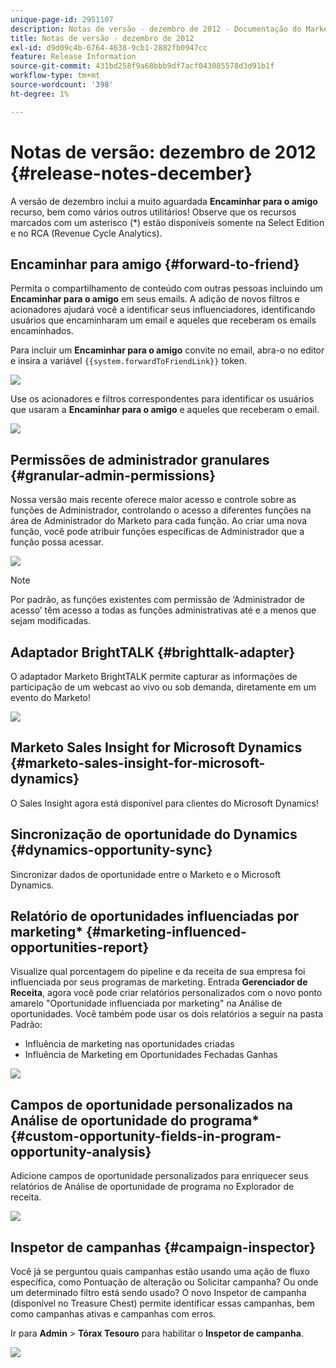 ```yaml
---
unique-page-id: 2951107
description: Notas de versão - dezembro de 2012 - Documentação do Marketo - Documentação do produto
title: Notas de versão - dezembro de 2012
exl-id: d9d09c4b-6764-4638-9cb1-2882fb0947cc
feature: Release Information
source-git-commit: 431bd258f9a68bbb9df7acf043085578d3d91b1f
workflow-type: tm+mt
source-wordcount: '398'
ht-degree: 1%

---
```


# Notas de versão: dezembro de 2012 {#release-notes-december}

A versão de dezembro inclui a muito aguardada **Encaminhar para o amigo** recurso, bem como vários outros utilitários! Observe que os recursos marcados com um asterisco (&#42;) estão disponíveis somente na Select Edition e no RCA (Revenue Cycle Analytics).

## Encaminhar para amigo {#forward-to-friend}

Permita o compartilhamento de conteúdo com outras pessoas incluindo um **Encaminhar para o amigo** em seus emails. A adição de novos filtros e acionadores ajudará você a identificar seus influenciadores, identificando usuários que encaminharam um email e aqueles que receberam os emails encaminhados.

Para incluir um **Encaminhar para o amigo** convite no email, abra-o no editor e insira a variável `{{system.forwardToFriendLink}}` token.

![](assets/image2014-9-23-10-3a50-3a45.png)

Use os acionadores e filtros correspondentes para identificar os usuários que usaram a **Encaminhar para o amigo** e aqueles que receberam o email.

![](assets/image2014-9-23-10-3a50-3a56.png)

## Permissões de administrador granulares {#granular-admin-permissions}

Nossa versão mais recente oferece maior acesso e controle sobre as funções de Administrador, controlando o acesso a diferentes funções na área de Administrador do Marketo para cada função. Ao criar uma nova função, você pode atribuir funções específicas de Administrador que a função possa acessar.

![](assets/image2014-9-23-10-3a51-3a18.png)

>[!NOTE]
>
>Por padrão, as funções existentes com permissão de ‘Administrador de acesso’ têm acesso a todas as funções administrativas até e a menos que sejam modificadas.

## Adaptador BrightTALK {#brighttalk-adapter}

O adaptador Marketo BrightTALK permite capturar as informações de participação de um webcast ao vivo ou sob demanda, diretamente em um evento do Marketo!

![](assets/image2014-9-23-10-3a51-3a31.png)

## Marketo Sales Insight for Microsoft Dynamics {#marketo-sales-insight-for-microsoft-dynamics}

O Sales Insight agora está disponível para clientes do Microsoft Dynamics!

## Sincronização de oportunidade do Dynamics {#dynamics-opportunity-sync}

Sincronizar dados de oportunidade entre o Marketo e o Microsoft Dynamics.

## Relatório de oportunidades influenciadas por marketing&#42; {#marketing-influenced-opportunities-report}

Visualize qual porcentagem do pipeline e da receita de sua empresa foi influenciada por seus programas de marketing. Entrada **Gerenciador de Receita**, agora você pode criar relatórios personalizados com o novo ponto amarelo &quot;Oportunidade influenciada por marketing&quot; na Análise de oportunidades. Você também pode usar os dois relatórios a seguir na pasta Padrão:

* Influência de marketing nas oportunidades criadas
* Influência de Marketing em Oportunidades Fechadas Ganhas

![](assets/image2014-9-23-10-3a52-3a11.png)

## Campos de oportunidade personalizados na Análise de oportunidade do programa&#42; {#custom-opportunity-fields-in-program-opportunity-analysis}

Adicione campos de oportunidade personalizados para enriquecer seus relatórios de Análise de oportunidade de programa no Explorador de receita.

![](assets/image2014-9-23-10-3a52-3a23.png)

## Inspetor de campanhas {#campaign-inspector}

Você já se perguntou quais campanhas estão usando uma ação de fluxo específica, como Pontuação de alteração ou Solicitar campanha? Ou onde um determinado filtro está sendo usado? O novo Inspetor de campanha (disponível no Treasure Chest) permite identificar essas campanhas, bem como campanhas ativas e campanhas com erros.

Ir para **Admin** > **Tórax Tesouro** para habilitar o **Inspetor de campanha**.

![](assets/image2014-9-23-10-3a52-3a39.png)
